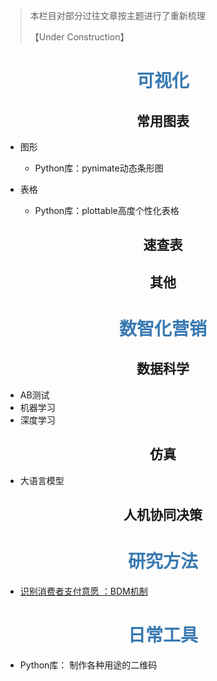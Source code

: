 > 本栏目对部分过往文章按主题进行了重新梳理
>
> 【Under Construction】

# <center><font color="#3879B1">可视化</font></center>

## <center>常用图表</center>

- 图形

    - Python库：pynimate动态条形图

- 表格

  - Python库：plottable高度个性化表格

## <center>速查表</center>



## <center>其他</center>

# <center><font color="#3879B1">数智化营销</font></center>

## <center>数据科学</center>

- AB测试
- 机器学习
- 深度学习

## <center>仿真</center>

- 大语言模型

## <center>人机协同决策</center>



# <center><font color="#3879B1">研究方法</font></center>

- [识别消费者支付意愿 ：BDM机制](https://blog.czhread.asia/2022/11/06/BDM-method/)



# <center><font color="#3879B1">日常工具</font></center>

- Python库： 制作各种用途的二维码
